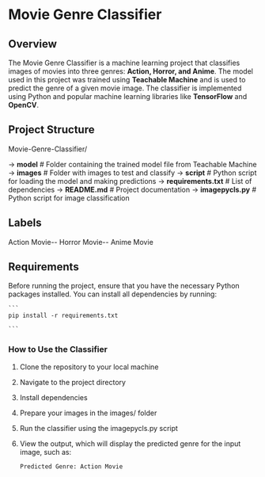 # Movie Genre Classifier

## Overview

The Movie Genre Classifier is a machine learning project that classifies images of movies into three genres: **Action, Horror, and Anime**. 
The model used in this project was trained using **Teachable Machine** and is used to predict the genre of a given movie image. 
The classifier is implemented using Python and popular machine learning libraries like **TensorFlow** and **OpenCV**.

## Project Structure

Movie-Genre-Classifier/


-> **model**              # Folder containing the trained model file from Teachable Machine
-> **images**              # Folder with images to test and classify
-> **script**              # Python script for loading the model and making predictions
-> **requirements.txt**     # List of dependencies
-> **README.md**            # Project documentation
-> **imagepycls.py**        # Python script for image classification


## Labels
Action Movie--
Horror Movie--
Anime Movie

## Requirements
Before running the project, ensure that you have the necessary Python packages installed. You can install all dependencies by running:

    ```
    pip install -r requirements.txt
     
    ```

### How to Use the Classifier

1. Clone the repository to your local machine
2. Navigate to the project directory
3. Install dependencies
4. Prepare your images in the images/ folder
5. Run the classifier using the imagepycls.py script
6. View the output, which will display the predicted genre for the input image, such as:


    ```
    Predicted Genre: Action Movie

    ```

